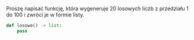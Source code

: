 Proszę napisać funkcję, która wygeneruje 20 losowych liczb z przedziału 1 do 100 i zwróci je w formie listy.


```py
def losowe() -> list:
    pass
```